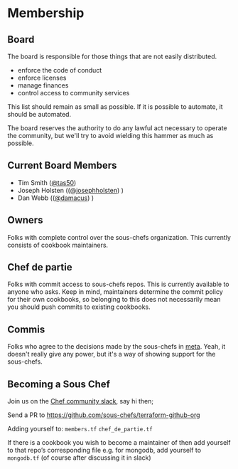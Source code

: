 # Membership

## Board

The board is responsible for those things that are not easily distributed. 

- enforce the code of conduct
- enforce licenses
- manage finances
- control access to community services

This list should remain as small as possible. If it is possible to automate, it should be automated.

The board reserves the authority to do any lawful act necessary to operate the community, but we'll try to avoid wielding this hammer as much as possible.

## Current Board Members
- Tim Smith ([@tas50](https://github.com/tas50/)) 
- Joseph Holsten (([@josephholsten](https://github.com/josephholsten/)) )
- Dan Webb (([@damacus](https://github.com/damacus/)) )

## Owners

Folks with complete control over the sous-chefs organization. This currently consists of cookbook maintainers.

## Chef de partie

Folks with commit access to sous-chefs repos. This is currently available to anyone who asks. Keep in mind, maintainers determine the commit policy for their own cookbooks, so belonging to this does not necessarily mean you should push commits to existing cookbooks.

## Commis

Folks who agree to the decisions made by the sous-chefs in [meta](https://github.com/sous-chefs/meta). Yeah, it doesn't really give any power, but it's a way of showing support for the sous-chefs.

## Becoming a Sous Chef

Join us on the [Chef community slack](https://chefcommunity.slack.com/messages/sous-chefs/), say hi then;

Send a PR to https://github.com/sous-chefs/terraform-github-org

Adding yourself to: 
`members.tf`
`chef_de_partie.tf`

If there is a cookbook you wish to become a maintainer of then add yourself to that repo’s corresponding file e.g. for mongodb, add yourself to `mongodb.tf` (of course after discussing it in slack)
